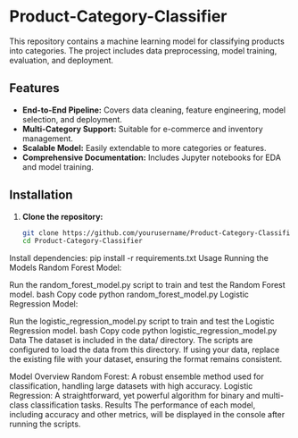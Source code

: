 # Product-Category-Classifier

This repository contains a machine learning model for classifying products into categories. The project includes data preprocessing, model training, evaluation, and deployment.

## Features

- **End-to-End Pipeline:** Covers data cleaning, feature engineering, model selection, and deployment.
- **Multi-Category Support:** Suitable for e-commerce and inventory management.
- **Scalable Model:** Easily extendable to more categories or features.
- **Comprehensive Documentation:** Includes Jupyter notebooks for EDA and model training.

## Installation

1. **Clone the repository:**
   ```bash
   git clone https://github.com/yourusername/Product-Category-Classifier.git
   cd Product-Category-Classifier

Install dependencies:
pip install -r requirements.txt
Usage
Running the Models
Random Forest Model:

Run the random_forest_model.py script to train and test the Random Forest model.
bash
Copy code
python random_forest_model.py
Logistic Regression Model:

Run the logistic_regression_model.py script to train and test the Logistic Regression model.
bash
Copy code
python logistic_regression_model.py
Data
The dataset is included in the data/ directory. The scripts are configured to load the data from this directory. If using your data, replace the existing file with your dataset, ensuring the format remains consistent.

Model Overview
Random Forest: A robust ensemble method used for classification, handling large datasets with high accuracy.
Logistic Regression: A straightforward, yet powerful algorithm for binary and multi-class classification tasks.
Results
The performance of each model, including accuracy and other metrics, will be displayed in the console after running the scripts.
